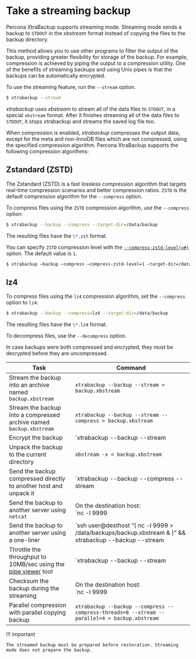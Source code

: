 # Take a streaming backup

Percona XtraBackup supports streaming mode. Streaming mode sends a backup to `STDOUT` in the *xbstream* format instead of copying the files to the backup directory.

This method allows you to use other programs to filter the output of the backup,
providing greater flexibility for storage of the backup. For example,
compression is achieved by piping the output to a compression utility. One of
the benefits of streaming backups and using Unix pipes is that the backups can
be automatically encrypted.

To use the streaming feature, run the `--stream` option.

```{.bash data-prompt="$"}
$ xtrabackup --stream
```

*xtrabackup* uses *xbstream* to stream all of the data files to `STDOUT`, in a
special `xbstream` format. After it finishes streaming all of the data files
to `STDOUT`, it stops xtrabackup and streams the saved log file too.

When compression is enabled, *xtrabackup* compresses the output data, except for the meta and non-InnoDB files which are not compressed, using the specified compression algorithm. Percona XtraBackup supports the following compression algorithms:

## Zstandard (ZSTD)

The Zstandard (ZSTD) is a fast lossless compression algorithm that targets real-time compression scenarios and better compression ratios. `ZSTD` is the default compression algorithm for the `--compress` option.

To compress files using the `ZSTD` compression algorithm, use the `--compress` option:

```{.bash data-prompt="$"}
$ xtrabackup --backup --compress --target-dir=/data/backup
```

The resulting files have the `\*.zst` format.
   
You can specify `ZSTD` compression level with the [`--compress-zstd-level(=#)`](xtrabackup-option-reference.md#compress-zstd-level) option. The default value is `1`.

```{.bash data-prompt="$"}
$ xtrabackup –backup –compress –compress-zstd-level=1 –target-dir=/data/backup
```

## lz4

To compress files using the `lz4` compression algorithm, set the `--compress` option to `lz4`:

```{.bash data-prompt="$"}
$ xtrabackup --backup --compress=lz4 --target-dir=/data/backup
```

The resulting files have the `\*.lz4` format. 
    
To decompress files, use the `--decompress` option.

In case backups were both compressed and encrypted, they must be decrypted before they are uncompressed.

|Task  | Command  |
|---------|------|
| Stream the backup into an archive named `backup.xbstream` | `xtrabackup --backup --stream > backup.xbstream`|
| Stream the backup into a compressed archive named `backup.xbstream`| `xtrabackup --backup --stream --compress > backup.xbstream` |
| Encrypt the backup | `xtrabackup --backup --stream  |gzip  | openssl des3 -salt -k 'password' -out  backup.xbstream.gz.des3` | 
| Unpack the backup to the current directory | `xbstream -x < backup.xbstream`
| Send the backup compressed directly to another host and unpack it | `xtrabackup --backup --compress --stream | ssh user@otherhost "xbstream -x"`|
| Send the backup to another server using `netcat` | On the destination host:<br />`nc -l 9999 | cat - > /data/backups/backup.xbstream`<br /><br />On the source host:<br />`xtrabackup --backup --stream | nc desthost 9999` |
| Send the backup to another server using a one-liner  | `ssh user@desthost “( nc -l 9999 > /data/backups/backup.xbstream & )” && xtrabackup --backup --stream | nc desthost 9999` |
| Throttle the throughput to 10MB/sec using the [pipe viewer](https://www.ivarch.com/programs/quickref/pv.shtml) tool | `xtrabackup --backup --stream | pv -q -L10m ssh user@desthost “cat - > /data/backups/backup.xbstream”` |
| Checksum the backup during the streaming  | On the destination host:<br />`nc -l 9999 | tee >(sha1sum > destination_checksum) > /data/backups/backup.xbstream`<br /><br />On the source host:<br />`xtrabackup --backup --stream | tee >(sha1sum > source_checksum) | nc desthost 9999`<br /><br />Compare the checksums on the source host:<br />`cat source_checksum 65e4f916a49c1f216e0887ce54cf59bf3934dbad`<br /><br />Compare the checksums on the destination host:<br />`cat destination_checksum 65e4f916a49c1f216e0887ce54cf59bf3934dbad` |
| Parallel compression with parallel copying backup | `xtrabackup --backup --compress --compress-threads=8 --stream --parallel=4 > backup.xbstream`|

!!! important

    The streamed backup must be prepared before restoration. Streaming mode does not prepare the backup.
